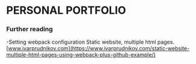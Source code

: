 # PERSONAL PORTFOLIO
### Further reading
-Setting webpack configuration Static website, multiple html pages. [www.ivarprudnikov.com](https://www.ivarprudnikov.com/static-website-multiple-html-pages-using-webpack-plus-github-example/)